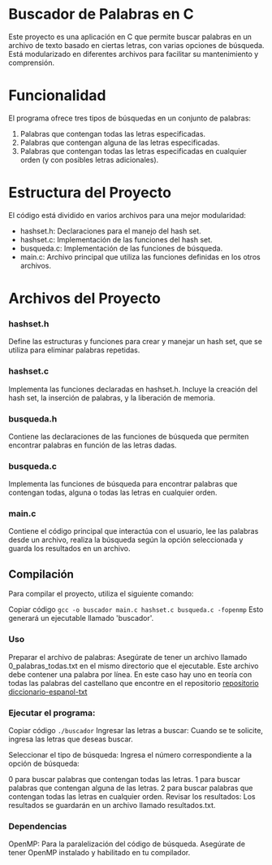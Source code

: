 # Buscador de Palabras en C 
Este proyecto es una aplicación en C que permite buscar palabras en un archivo de texto basado en ciertas letras, con varias opciones de búsqueda. Está modularizado en diferentes archivos para facilitar su mantenimiento y comprensión.

# Funcionalidad
El programa ofrece tres tipos de búsquedas en un conjunto de palabras:

1. Palabras que contengan todas las letras especificadas.
2. Palabras que contengan alguna de las letras especificadas.
3. Palabras que contengan todas las letras especificadas en cualquier orden (y con posibles letras adicionales).
# Estructura del Proyecto
El código está dividido en varios archivos para una mejor modularidad:

- hashset.h: Declaraciones para el manejo del hash set.
- hashset.c: Implementación de las funciones del hash set. 
- busqueda.c: Implementación de las funciones de búsqueda.
- main.c: Archivo principal que utiliza las funciones definidas en los otros archivos.
# Archivos del Proyecto
### hashset.h
Define las estructuras y funciones para crear y manejar un hash set, que se utiliza para eliminar palabras repetidas.

### hashset.c
Implementa las funciones declaradas en hashset.h. Incluye la creación del hash set, la inserción de palabras, y la liberación de memoria.

### busqueda.h
Contiene las declaraciones de las funciones de búsqueda que permiten encontrar palabras en función de las letras dadas.

### busqueda.c
Implementa las funciones de búsqueda para encontrar palabras que contengan todas, alguna o todas las letras en cualquier orden.

### main.c
Contiene el código principal que interactúa con el usuario, lee las palabras desde un archivo, realiza la búsqueda según la opción seleccionada y guarda los resultados en un archivo.

## Compilación
Para compilar el proyecto, utiliza el siguiente comando:


Copiar código
`gcc -o buscador main.c hashset.c busqueda.c -fopenmp`
Esto generará un ejecutable llamado 'buscador'.

### Uso
Preparar el archivo de palabras: Asegúrate de tener un archivo llamado 0_palabras_todas.txt en el mismo directorio que el ejecutable. Este archivo debe contener una palabra por línea. En este caso hay uno en teoría con todas las palabras del castellano que encontre en el repositorio [repositorio diccionario-espanol-txt](https://github.com/JorgeDuenasLerin/diccionario-espanol-txt)

### Ejecutar el programa:

Copiar código
`./buscador`
Ingresar las letras a buscar: Cuando se te solicite, ingresa las letras que deseas buscar.

Seleccionar el tipo de búsqueda: Ingresa el número correspondiente a la opción de búsqueda:

0 para buscar palabras que contengan todas las letras.
1 para buscar palabras que contengan alguna de las letras.
2 para buscar palabras que contengan todas las letras en cualquier orden.
Revisar los resultados: Los resultados se guardarán en un archivo llamado resultados.txt.

### Dependencias
OpenMP: Para la paralelización del código de búsqueda. Asegúrate de tener OpenMP instalado y habilitado en tu compilador.




